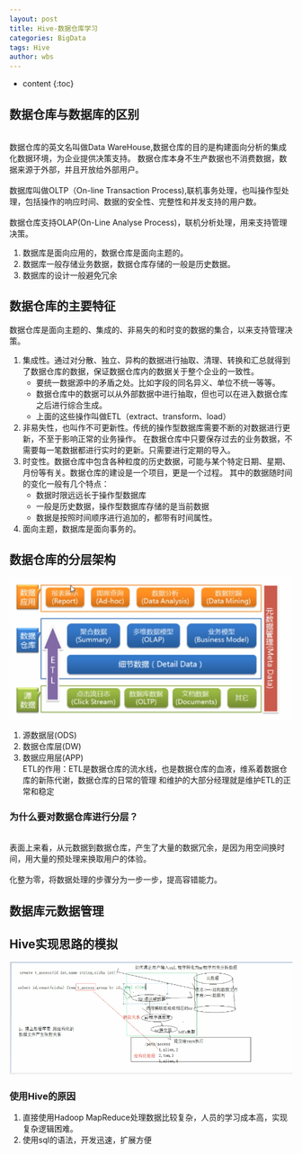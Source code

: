 ```yaml
---
layout: post
title: Hive-数据仓库学习
categories: BigData
tags: Hive
author: wbs
---
```


* content
{:toc}

## 数据仓库与数据库的区别
<br>数据仓库的英文名叫做Data WareHouse,数据仓库的目的是构建面向分析的集成化数据环境，为企业提供决策支持。
数据仓库本身不生产数据也不消费数据，数据来源于外部，并且开放给外部用户。</br>
<br>数据库叫做OLTP（On-line Transaction Process),联机事务处理，也叫操作型处理，包括操作的响应时间、数据的安全性、完整性和并发支持的用户数。</br>
<br>数据仓库支持OLAP(On-Line Analyse Process)，联机分析处理，用来支持管理决策。</br>
1. 数据库是面向应用的，数据仓库是面向主题的。
2. 数据库一般存储业务数据，数据仓库存储的一般是历史数据。
3. 数据库的设计一般避免冗余







## 数据仓库的主要特征
数据仓库是面向主题的、集成的、非易失的和时变的数据的集合，以来支持管理决策。
1. 集成性。通过对分散、独立、异构的数据进行抽取、清理、转换和汇总就得到了数据仓库的数据，保证数据仓库内的数据关于整个企业的一致性。
    * 要统一数据源中的矛盾之处。比如字段的同名异义、单位不统一等等。
    * 数据仓库中的数据可以从外部数据中进行抽取，但也可以在进入数据仓库之后进行综合生成。
    * 上面的这些操作叫做ETL（extract、transform、load）
2. 非易失性，也叫作不可更新性。传统的操作型数据库需要不断的对数据进行更新，不至于影响正常的业务操作。
   在数据仓库中只要保存过去的业务数据，不需要每一笔数据都进行实时的更新。只需要进行定期的导入。
3. 时变性。数据仓库中包含各种粒度的历史数据，可能与某个特定日期、星期、月份等有关。数据仓库的建设是一个项目，更是一个过程。
   其中的数据随时间的变化一般有几个特点：
    * 数据时限远远长于操作型数据库
    * 一般是历史数据，操作型数据库存储的是当前数据
    * 数据是按照时间顺序进行追加的，都带有时间属性。
4. 面向主题，数据库是面向事务的。
## 数据仓库的分层架构
![](../images/hive-learn/数据仓库的分层架构.png)
1. 源数据层(ODS)
2. 数据仓库层(DW)
3. 数据应用层(APP)
<br>ETL的作用：ETL是数据仓库的流水线，也是数据仓库的血液，维系着数据仓库的新陈代谢，数据仓库的日常的管理
和维护的大部分经理就是维护ETL的正常和稳定</br>
### 为什么要对数据仓库进行分层？
<br>表面上来看，从元数据到数据仓库，产生了大量的数据冗余，是因为用空间换时间，用大量的预处理来换取用户的体验。</br>
<br>化整为零，将数据处理的步骤分为一步一步，提高容错能力。</br>

## 数据库元数据管理
## Hive实现思路的模拟
![](../images/hive-learn/hive实现思路模拟.png)
### 使用Hive的原因
1. 直接使用Hadoop MapReduce处理数据比较复杂，人员的学习成本高，实现复杂逻辑困难。
2. 使用sql的语法，开发迅速，扩展方便



